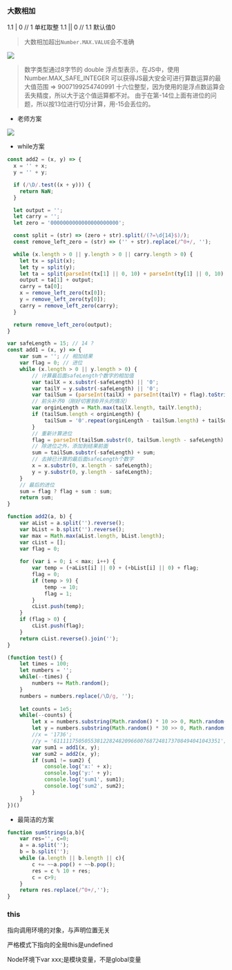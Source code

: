 ### 大数相加


1.1 | 0   // 1 单杠取整
1.1 || 0 // 1.1 默认值0


> 大数相加超出`Number.MAX.VALUE`会不准确

![](https://user-images.githubusercontent.com/962712/29358182-b0ed7164-82ac-11e7-9629-10c0a36ce55f.png)

> 数字类型通过8字节的 double 浮点型表示，在JS中，使用 Number.MAX_SAFE_INTEGER 可以获得JS最大安全可进行算数运算的最大值范围 => 9007199254740991 十六位整型，因为使用的是浮点数运算会丢失精度，所以大于这个值运算都不对。 由于在第-14位上面有进位的问题，所以按13位进行切分计算，用-15会丢位的。


- 老师方案

![](http://ww3.sinaimg.cn/large/006tNc79gy1g5ot4ol3q0j30u00vqnat.jpg)


- while方案

``` javascript
const add2 = (x, y) => {
  x = '' + x;
  y = '' + y;

  if (/\D/.test((x + y))) {
    return NaN;
  }

  let output = '';
  let carry = '';
  let zero = '0000000000000000000000';

  const split = (str) => (zero + str).split(/(?=\d{14}$)/);
  const remove_left_zero = (str) => ('' + str).replace(/^0+/, '');

  while (x.length > 0 || y.length > 0 || carry.length > 0) {
    let tx = split(x);
    let ty = split(y);
    let ta = split(parseInt(tx[1] || 0, 10) + parseInt(ty[1] || 0, 10) + parseInt(carry || 0, 10));
    output = ta[1] + output;
    carry = ta[0];
    x = remove_left_zero(tx[0]);
    y = remove_left_zero(ty[0]);
    carry = remove_left_zero(carry);
  }

  return remove_left_zero(output);
}
```

``` javascript
var safeLength = 15; // 14 ?
const add1 = (x, y) => {
    var sum = ''; // 相加结果
    var flag = 0; // 进位
    while (x.length > 0 || y.length > 0) {
        // 计算最后面safeLength个数字的相加值
        var tailX = x.substr(-safeLength) || '0';
        var tailY = y.substr(-safeLength) || '0';
        var tailSum = (parseInt(tailX) + parseInt(tailY) + flag).toString();
        // 前头补齐0（刚好切害到0开头的情况）
        var orginLength = Math.max(tailX.length, tailY.length);
        if (tailSum.length < orginLength) {
            tailSum = '0'.repeat(orginLength - tailSum.length) + tailSum;
        }
        // 重新计算进位
        flag = parseInt(tailSum.substr(0, tailSum.length - safeLength) || 0);
        // 除进位之外，添加到结果前面
        sum = tailSum.substr(-safeLength) + sum;
        // 去掉已计算的最后面safeLength个数字
        x = x.substr(0, x.length - safeLength);
        y = y.substr(0, y.length - safeLength);
    }
    // 最后的进位
    sum = flag ? flag + sum : sum;
    return sum;
}

function add2(a, b) {
    var aList = a.split('').reverse();
    var bList = b.split('').reverse();
    var max = Math.max(aList.length, bList.length);
    var cList = [];
    var flag = 0;
    
    for (var i = 0; i < max; i++) {
        var temp = (+aList[i] || 0) + (+bList[i] || 0) + flag;
        flag = 0;
        if (temp > 9) {
            temp -= 10;
            flag = 1;
        }
        cList.push(temp);
    }
    if (flag > 0) {
        cList.push(flag);
    }
    return cList.reverse().join('');
}

(function test() {
    let times = 100;
    let numbers = '';
    while(--times) {
        numbers += Math.random();
    }
    numbers = numbers.replace(/\D/g, '');
      
    let counts = 1e5;
    while(--counts) {
        let x = numbers.substring(Math.random() * 10 >> 0, Math.random() * 30 >> 0);
        let y = numbers.substring(Math.random() * 30 >> 0, Math.random() * 80 >> 0);
        //x = '1736';
        //y = '611111750505538122824820966007687248173708494041043351';
        var sum1 = add1(x, y);
        var sum2 = add2(x, y);
        if (sum1 != sum2) {
            console.log('x:' + x);
            console.log('y:' + y);
            console.log('sum1', sum1);
            console.log('sum2', sum2);
        }
    }
})()
```

- 最简洁的方案

``` javascript
function sumStrings(a,b){
    var res='', c=0;
    a = a.split('');
    b = b.split('');
    while (a.length || b.length || c){
        c += ~~a.pop() + ~~b.pop();
        res = c % 10 + res;
        c = c>9;
    }
    return res.replace(/^0+/,'');
}
```


### this

指向调用环境的对象，与声明位置无关

严格模式下指向的全局this是undefined


Node环境下var xxx;是模块变量，不是global变量 



